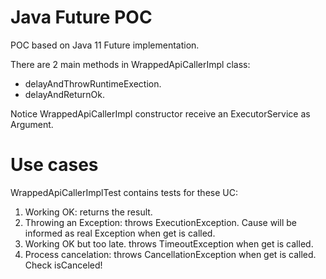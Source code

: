 # Java Future POC

POC based on Java 11 Future implementation.

There are 2 main methods in WrappedApiCallerImpl class:

* delayAndThrowRuntimeExection.
* delayAndReturnOk.

Notice WrappedApiCallerImpl constructor receive an ExecutorService as Argument.

# Use cases

WrappedApiCallerImplTest contains tests for these UC:

1. Working OK: returns the result.
2. Throwing an Exception: throws ExecutionException. Cause will be informed as real Exception when get is called.
3. Working OK but too late. throws TimeoutException when get is called.
4. Process cancelation: throws CancellationException when get is called. Check isCanceled! 
